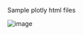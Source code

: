 Sample plotly html files 

![image](https://user-images.githubusercontent.com/8778046/144913311-4086ebc3-4405-4c28-9bf9-4ea737427ec0.png)

